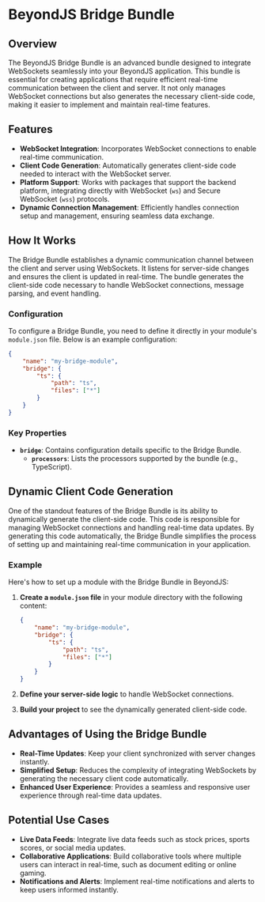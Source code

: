 # BeyondJS Bridge Bundle

## Overview

The BeyondJS Bridge Bundle is an advanced bundle designed to integrate WebSockets seamlessly into your BeyondJS
application. This bundle is essential for creating applications that require efficient real-time communication between
the client and server. It not only manages WebSocket connections but also generates the necessary client-side code,
making it easier to implement and maintain real-time features.

## Features

-   **WebSocket Integration**: Incorporates WebSocket connections to enable real-time communication.
-   **Client Code Generation**: Automatically generates client-side code needed to interact with the WebSocket server.
-   **Platform Support**: Works with packages that support the backend platform, integrating directly with WebSocket
    (`ws`) and Secure WebSocket (`wss`) protocols.
-   **Dynamic Connection Management**: Efficiently handles connection setup and management, ensuring seamless data
    exchange.

## How It Works

The Bridge Bundle establishes a dynamic communication channel between the client and server using WebSockets. It listens
for server-side changes and ensures the client is updated in real-time. The bundle generates the client-side code
necessary to handle WebSocket connections, message parsing, and event handling.

### Configuration

To configure a Bridge Bundle, you need to define it directly in your module's `module.json` file. Below is an example
configuration:

```json
{
	"name": "my-bridge-module",
	"bridge": {
		"ts": {
			"path": "ts",
			"files": ["*"]
		}
	}
}
```

### Key Properties

-   **`bridge`**: Contains configuration details specific to the Bridge Bundle.
    -   **`processors`**: Lists the processors supported by the bundle (e.g., TypeScript).

## Dynamic Client Code Generation

One of the standout features of the Bridge Bundle is its ability to dynamically generate the client-side code. This code
is responsible for managing WebSocket connections and handling real-time data updates. By generating this code
automatically, the Bridge Bundle simplifies the process of setting up and maintaining real-time communication in your
application.

### Example

Here's how to set up a module with the Bridge Bundle in BeyondJS:

1. **Create a `module.json` file** in your module directory with the following content:

    ```json
    {
    	"name": "my-bridge-module",
    	"bridge": {
    		"ts": {
    			"path": "ts",
    			"files": ["*"]
    		}
    	}
    }
    ```

2. **Define your server-side logic** to handle WebSocket connections.

3. **Build your project** to see the dynamically generated client-side code.

## Advantages of Using the Bridge Bundle

-   **Real-Time Updates**: Keep your client synchronized with server changes instantly.
-   **Simplified Setup**: Reduces the complexity of integrating WebSockets by generating the necessary client code
    automatically.
-   **Enhanced User Experience**: Provides a seamless and responsive user experience through real-time data updates.

## Potential Use Cases

-   **Live Data Feeds**: Integrate live data feeds such as stock prices, sports scores, or social media updates.
-   **Collaborative Applications**: Build collaborative tools where multiple users can interact in real-time, such as
    document editing or online gaming.
-   **Notifications and Alerts**: Implement real-time notifications and alerts to keep users informed instantly.
